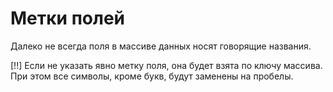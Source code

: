 # Метки полей

Далеко не всегда поля в массиве данных носят говорящие названия.

[!!] Если не указать явно метку поля, она будет взята по ключу массива. При этом все символы, кроме букв, будут заменены
 на пробелы.
